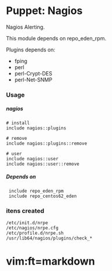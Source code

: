 # Puppet: Nagios


Nagios Alerting.

This module depends on repo_eden_rpm.

Plugins depends on:
 * fping
 * perl
 * perl-Crypt-DES
 * perl-Net-SNMP


### Usage

##### nagios

    # install
    include nagios::plugins

    # remove
    include nagios::plugins::remove

    # user
    include nagios::user
    include nagios::user::remove

##### Depends on

     include repo_eden_rpm
     include repo_centos62_eden

### itens created

    /etc/init.d/nrpe
    /etc/nagios/nrpe.cfg
    /etc/profile.d/nrpe.sh
    /usr/lib64/nagios/plugins/check_*


# vim:ft=markdown

